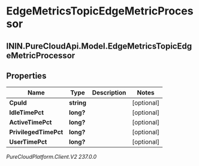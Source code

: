 # EdgeMetricsTopicEdgeMetricProcessor

## ININ.PureCloudApi.Model.EdgeMetricsTopicEdgeMetricProcessor

## Properties

|Name | Type | Description | Notes|
|------------ | ------------- | ------------- | -------------|
| **CpuId** | **string** |  | [optional] |
| **IdleTimePct** | **long?** |  | [optional] |
| **ActiveTimePct** | **long?** |  | [optional] |
| **PrivilegedTimePct** | **long?** |  | [optional] |
| **UserTimePct** | **long?** |  | [optional] |



_PureCloudPlatform.Client.V2 237.0.0_
